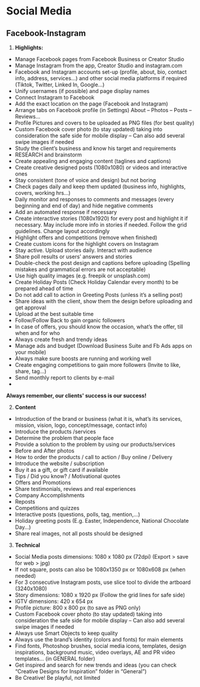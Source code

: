 # Social Media

## Facebook-Instagram 

1.  **Highlights:**

- Manage Facebook pages from Facebook Business or Creator Studio
- Manage Instagram from the app, Creator Studio and instagram.com
- Facebook and Instagram accounts set-up (profile, about, bio, contact info, address, services…) and other social media platforms if required (Tiktok, Twitter, Linked In, Google…)
- Unify usernames (if possible) and page display names
- Connect Instagram to Facebook
- Add the exact location on the page (Facebook and Instagram)
- Arrange tabs on Facebook profile (in Settings) About – Photos – Posts – Reviews…
- Profile Pictures and covers to be uploaded as PNG files (for best quality)
- Custom Facebook cover photo (to stay updated) taking into consideration the safe side for mobile display – Can also add several swipe images if needed
- Study the client’s business and know his target and requirements
- RESEARCH and brainstorm
- Create appealing and engaging content (taglines and captions)
- Create creative designed posts (1080x1080) or videos and interactive ones
- Stay consistent (tone of voice and design) but not boring
- Check pages daily and keep them updated (business info, highlights, covers, working hrs…)
- Daily monitor and responses to comments and messages (every beginning and end of day) and hide negative comments
- Add an automated response if necessary
- Create interactive stories (1080x1920) for every post and highlight it if necessary. May include more info in stories if needed. Follow the grid guidelines. Change layout accordingly
- Highlight offers and competitions (remove when finished)
- Create custom icons for the highlight covers on Instagram
- Stay active. Upload stories daily. Interact with audience
- Share poll results or users’ answers and stories
- Double-check the post design and captions before uploading (Spelling mistakes and grammatical errors are not acceptable)
- Use high quality images (e.g. freepik or unsplash.com)
- Create Holiday Posts (Check Holiday Calendar every month) to be prepared ahead of time
- Do not add call to action in Greeting Posts (unless it’s a selling post)
- Share ideas with the client, show them the design before uploading and get approval
- Upload at the best suitable time
- Follow/Follow Back to gain organic followers
- In case of offers, you should know the occasion, what’s the offer, till when and for who
- Always create fresh and trendy ideas
- Manage ads and budget (Download Business Suite and Fb Ads apps on your mobile)
- Always make sure boosts are running and working well
- Create engaging competitions to gain more followers (Invite to like, share, tag…)
- Send monthly report to clients by e-mail
-
**Always remember, our clients' success is our success!** 

2. **Content** 

- Introduction of the brand or business (what it is, what’s its services, mission, vision, logo, concept/message, contact info)
- Introduce the products /services
- Determine the problem that people face
- Provide a solution to the problem by using our products/services
- Before and After photos
- How to order the products / call to action / Buy online / Delivery
- Introduce the website / subscription
- Buy it as a gift, or gift card if available
- Tips / Did you know? / Motivational quotes
- Offers and Promotions
- Share testimonials, reviews and real experiences
- Company Accomplishments
- Reposts
- Competitions and quizzes
- Interactive posts (questions, polls, tag, mention,…)
- Holiday greeting posts (E.g. Easter, Independence, National Chocolate Day…)
- Share real images, not all posts should be designed

3.	**Technical** 

- Social Media posts dimensions: 1080 x 1080 px (72dpi) (Export > save for web > jpg)
- If not square, posts can also be 1080x1350 px or 1080x608 px (when needed)
- For 3 consecutive Instagram posts, use slice tool to divide the artboard (3240x1080)
- Story dimensions: 1080 x 1920 px (Follow the grid lines for safe side)
- IGTV dimensions: 420 x 654 px
- Profile picture: 800 x 800 px (to save as PNG only)
- Custom Facebook cover photo (to stay updated) taking into consideration the safe side for mobile display – Can also add several swipe images if needed
- Always use Smart Objects to keep quality
- Always use the brand’s identity (colors and fonts) for main elements
- Find fonts, Photoshop brushes, social media icons, templates, design inspirations, background music, video overlays, AE and PR video templates… (in GENERAL folder)
- Get inspired and search for new trends and ideas (you can check “Creative Designs for Inspiration” folder in “General”)
- Be Creative! Be playful, not limited
